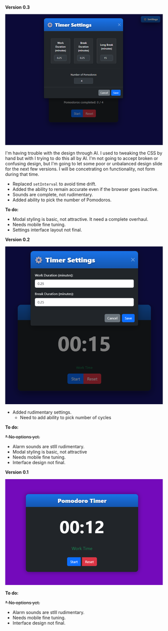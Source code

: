 **Version 0.3**

![Ver 0.2](https://raw.githubusercontent.com/KevanMacGee/HTML-Pom/refs/heads/main/screenshots/ScreenshotVer0_3.png)

I'm having trouble with the design through AI. I used to tweaking the CSS by hand but with I trying to do this all by AI. I'm not going to accept broken or confusing design, but I'm going to let some poor or unbalanced design slide for the next few versions. I will be concetrating on functionality, not form during that time.

* Replaced `setInterval` to avoid time drift.
* Added the ability to remain accurate even if the browser goes inactive.
* Sounds are complete, not rudimentary.
* Added ability to pick the number of Pomodoros.

**To do:**

* Modal styling is basic, not attractive. It need a complete overhaul.
* Needs mobile fine tuning.
* Settings interface layout not final.

**Version 0.2**

![Ver 0.2](https://raw.githubusercontent.com/KevanMacGee/HTML-Pom/refs/heads/main/screenshots/ScreenshotVer0_2a.png)
* Added rudimentary settings.
  - Need to add ability to pick number of cycles
    
**To do:**

~~* No options yet.~~
* Alarm sounds are stlll rudimentary.
* Modal styling is basic, not attractive
* Needs mobile fine tuning.
* Interface design not final.

**Version 0.1**

![Ver 0.1](https://raw.githubusercontent.com/KevanMacGee/HTML-Pom/refs/heads/main/screenshots/ScreenshotVer0_1.png)

**To do:**

~~* No options yet.~~
* Alarm sounds are stlll rudimentary.
* Needs mobile fine tuning.
* Interface design not final.
